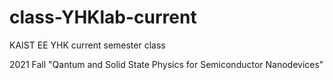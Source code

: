 # class-YHKlab-current
KAIST EE YHK current semester class

2021 Fall "Qantum and Solid State Physics for Semiconductor Nanodevices"
